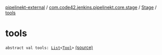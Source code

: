 [pipelinekt-external](../../index.md) / [com.code42.jenkins.pipelinekt.core.stage](../index.md) / [Stage](index.md) / [tools](./tools.md)

# tools

`abstract val tools: `[`List`](https://kotlinlang.org/api/latest/jvm/stdlib/kotlin.collections/-list/index.html)`<`[`Tool`](../../com.code42.jenkins.pipelinekt.core/-tool.md)`>` [(source)](https://github.com/code42/pipelinekt/tree/master/core/src/main/kotlin/com/code42/jenkins/pipelinekt/core/stage/Stage.kt#L21)